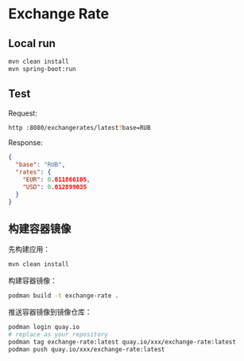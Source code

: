 # Exchange Rate

## Local run

```bash
mvn clean install
mvn spring-boot:run
```

## Test

Request:
```bash
http :8080/exchangerates/latest?base=RUB
```

Response:
```json
{
  "base": "RUB",
  "rates": {
    "EUR": 0.011866105,
    "USD": 0.012899035
  }
}
```

## 构建容器镜像

先构建应用：
```bash
mvn clean install
```

构建容器镜像：

```bash
podman build -t exchange-rate .
```

推送容器镜像到镜像仓库：

```bash
podman login quay.io
# replace as your repository
podman tag exchange-rate:latest quay.io/xxx/exchange-rate:latest
podman push quay.io/xxx/exchange-rate:latest
```
